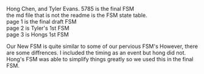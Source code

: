 Hong Chen, and Tyler Evans. 
5785 is the final FSM </br>
the md file that is not the readme is the FSM state table. </br>
page 1 is the final draft FSM </br>
page 2 is Tyler's 1st FSM </br>
page 3 is Hongs 1st FSM </br>

Our New FSM is quite similar to some of our pervious FSM's 
However, there are some diffrences. I included the timing as an event 
but hong did not. Hong's FSM was able to simplify things greatly 
so we used this in the final FSM.
